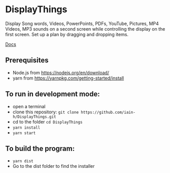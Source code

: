 # DisplayThings

Display Song words, Videos, PowerPoints, PDFs, YouTube, Pictures, MP4 Videos, MP3 sounds on a second screen while controlling the display on the first screen. Set up a plan by dragging and dropping items. 

[Docs](https://iain-h.github.io/DisplayThings/)


## Prerequisites
- Node.js from https://nodejs.org/en/download/
- yarn from https://yarnpkg.com/getting-started/install

## To run in development mode:
- open a terminal
- clone this repository:
`git clone https://github.com/iain-h/DisplayThings.git`
- cd to the folder `cd DisplayThings`
- `yarn install`
- `yarn start`

## To build the program:
- `yarn dist`
- Go to the dist folder to find the installer
